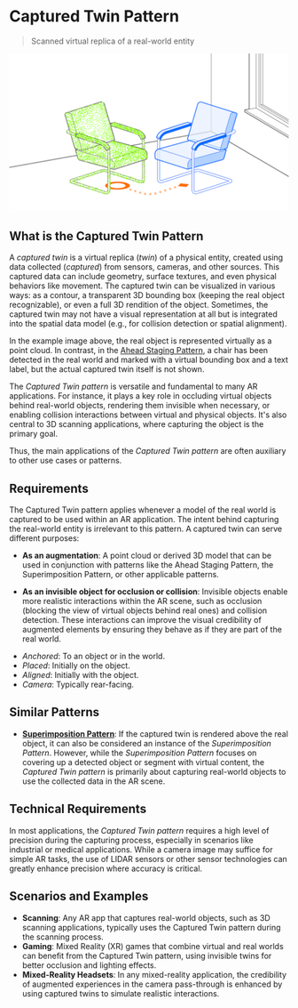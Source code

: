 # Captured Twin Pattern
> Scanned virtual replica of a real-world entity

<img src="images/CapturedTwin.png">

## What is the Captured Twin Pattern
 
A _captured twin_ is a virtual replica (_twin_) of a physical entity, created using data collected (_captured_) from sensors, cameras, and other sources. This captured data can include geometry, surface textures, and even physical behaviors like movement. The captured twin can be visualized in various ways: as a contour, a transparent 3D bounding box (keeping the real object recognizable), or even a full 3D rendition of the object. Sometimes, the captured twin may not have a visual representation at all but is integrated into the spatial data model (e.g., for collision detection or spatial alignment).

In the example image above, the real object is represented virtually as a point cloud. In contrast, in the [Ahead Staging Pattern](ahead-staging.md), a chair has been detected in the real world and marked with a virtual bounding box and a text label, but the actual captured twin itself is not shown.

The _Captured Twin pattern_ is versatile and fundamental to many AR applications. For instance, it plays a key role in occluding virtual objects behind real-world objects, rendering them invisible when necessary, or enabling collision interactions between virtual and physical objects. It's also central to 3D scanning applications, where capturing the object is the primary goal.

Thus, the main applications of the _Captured Twin pattern_ are often auxiliary to other use cases or patterns.

## Requirements
The Captured Twin pattern applies whenever a model of the real world is captured to be used within an AR application. The intent behind capturing the real-world entity is irrelevant to this pattern. A captured twin can serve different purposes:
- **As an augmentation**: A point cloud or derived 3D model that can be used in conjunction with patterns like the Ahead Staging Pattern, the Superimposition Pattern, or other applicable patterns.
* **As an invisible object for occlusion or collision**: Invisible objects enable more realistic interactions within the AR scene, such as occlusion (blocking the view of virtual objects behind real ones) and collision detection. These interactions can improve the visual credibility of augmented elements by ensuring they behave as if they are part of the real world.

- _Anchored_: To an object or in the world.
- _Placed_: Initially on the object.
- _Aligned_: Initially with the object.
- _Camera_: Typically rear-facing.

## Similar Patterns
- [**Superimposition Pattern**](superimposition.md): If the captured twin is rendered above the real object, it can also be considered an instance of the _Superimposition Pattern_. However, while the _Superimposition Pattern_ focuses on covering up a detected object or segment with virtual content, the _Captured Twin pattern_ is primarily about capturing real-world objects to use the collected data in the AR scene.

## Technical Requirements

In most applications, the _Captured Twin pattern_ requires a high level of precision during the capturing process, especially in scenarios like industrial or medical applications. While a camera image may suffice for simple AR tasks, the use of LIDAR sensors or other sensor technologies can greatly enhance precision where accuracy is critical.

## Scenarios and Examples

- **Scanning**: Any AR app that captures real-world objects, such as 3D scanning applications, typically uses the Captured Twin pattern during the scanning process.
- **Gaming**: Mixed Reality (XR) games that combine virtual and real worlds can benefit from the Captured Twin pattern, using invisible twins for better occlusion and lighting effects.
- **Mixed-Reality Headsets**: In any mixed-reality application, the credibility of augmented experiences in the camera pass-through is enhanced by using captured twins to simulate realistic interactions.
